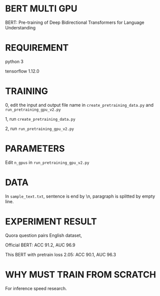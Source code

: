 # BERT MULTI GPU

BERT: Pre-training of Deep Bidirectional Transformers for Language Understanding

# REQUIREMENT

python 3

tensorflow 1.12.0

# TRAINING

0, edit the input and output file name in `create_pretraining_data.py` and `run_pretraining_gpu_v2.py`

1, run `create_pretraining_data.py`

2, run `run_pretraining_gpu_v2.py`

# PARAMETERS

Edit `n_gpus` in `run_pretraining_gpu_v2.py`

# DATA

In `sample_text.txt`, sentence is end by \n, paragraph is splitted by empty line.

# EXPERIMENT RESULT

Quora question pairs English dataset,

Official BERT: ACC 91.2, AUC 96.9

This BERT with pretrain loss 2.05: ACC 90.1, AUC 96.3

# WHY MUST TRAIN FROM SCRATCH

For inference speed research.
